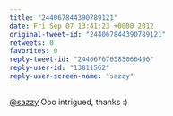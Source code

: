 ```yaml
---
title: "244067844390789121"
date: Fri Sep 07 13:41:23 +0000 2012
original-tweet-id: "244067844390789121"
retweets: 0
favorites: 0
reply-tweet-id: "244067676585066496"
reply-user-id: "13811562"
reply-user-screen-name: "sazzy"
---
```

<a href="https://twitter.com/sazzy">@sazzy</a> Ooo intrigued, thanks :)
